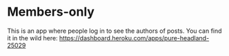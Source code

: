 # Members-only

This is an app where people log in to see the authors of posts.
You can find it in the wild here: https://dashboard.heroku.com/apps/pure-headland-25029

